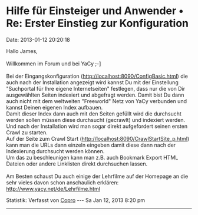 Hilfe für Einsteiger und Anwender • Re: Erster Einstieg zur Konfiguration
=========================================================================

Date: 2013-01-12 20:20:18

Hallo James,\
\
Willkommen im Forum und bei YaCy ;-\]\
\
Bei der Eingangskonfiguration (<http://localhost:8090/ConfigBasic.html>)
die auch nach der Installation angezeigt wird kannst Du mit der
Einstellung \"Suchportal für Ihre eigene Internetseiten\" festlegen,
dass nur die von Dir ausgewählten Seiten indexiert und abgefragt werden.
Damit bist Du dann auch nicht mit dem weltweiten \"Freeworld\" Netz von
YaCy verbunden und kannst Deinen eigenen Index aufbauen.\
Damit dieser Index dann auch mit den Seiten gefüllt wird die durchsucht
werden sollen müssen diese durchsucht (gecrawlt) und indexiert werden.
Und nach der Installation wird man sogar direkt aufgefordert seinen
ersten Crawl zu starten.\
Auf der Seite zum Crawl Start
(<http://localhost:8090/CrawlStartSite_p.html>) kann man die URLs dann
einzeln eingeben damit diese dann nach der Indexierung durchsucht werden
können.\
Um das zu beschleunigen kann man z.B. auch Bookmark Export HTML Dateien
oder andere Linklisten direkt durchsuchen lassen.\
\
Am Besten schaust Du auch einige der Lehrfilme auf der Homepage an die
sehr vieles davon schon anschaulich erklären:
<http://www.yacy.net/de/Lehrfilme.html>

Statistik: Verfasst von
[Copro](http://forum.yacy-websuche.de/memberlist.php?mode=viewprofile&u=174)
--- Sa Jan 12, 2013 8:20 pm

------------------------------------------------------------------------
